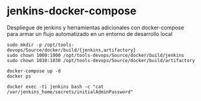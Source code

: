 # jenkins-docker-compose
Despliegue de jenkins y herramientas adicionales con docker-compose para armar un flujo automatizado en un entorno de desarrollo local

```
sudo mkdir -p /opt/tools-devops/Source/docker/build/{jenkins,artifactory}
sudo chown 1000:1000 /opt/tools-devops/Source/docker/build/jenkins
sudo chown 1030:1030 /opt/tools-devops/Source/docker/build/artifactory

docker-compose up -d
docker ps

docker exec -ti jenkins bash -c "cat /var/jenkins_home/secrets/initialAdminPassword"
```